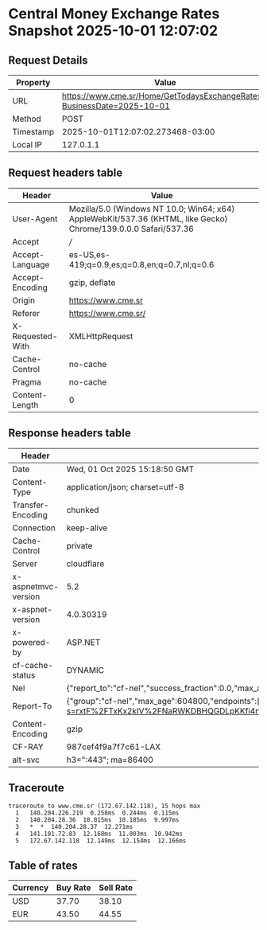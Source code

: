 # Central Money Exchange Rates Snapshot 2025-10-01 12:07:02
## Request Details

| Property | Value |
|----------|-------|
| URL | https://www.cme.sr/Home/GetTodaysExchangeRates/?BusinessDate=2025-10-01 |
| Method | POST |
| Timestamp | 2025-10-01T12:07:02.273468-03:00 |
| Local IP | 127.0.1.1 |
    
## Request headers table

| Header | Value |
|--------|-------|
| User-Agent | Mozilla/5.0 (Windows NT 10.0; Win64; x64) AppleWebKit/537.36 (KHTML, like Gecko) Chrome/139.0.0.0 Safari/537.36 |
| Accept | */* |
| Accept-Language | es-US,es-419;q=0.9,es;q=0.8,en;q=0.7,nl;q=0.6 |
| Accept-Encoding | gzip, deflate |
| Origin | https://www.cme.sr |
| Referer | https://www.cme.sr/ |
| X-Requested-With | XMLHttpRequest |
| Cache-Control | no-cache |
| Pragma | no-cache |
| Content-Length | 0 |

    
## Response headers table
| Header | Value |
|--------|-------|
| Date | Wed, 01 Oct 2025 15:18:50 GMT |
| Content-Type | application/json; charset=utf-8 |
| Transfer-Encoding | chunked |
| Connection | keep-alive |
| Cache-Control | private |
| Server | cloudflare |
| x-aspnetmvc-version | 5.2 |
| x-aspnet-version | 4.0.30319 |
| x-powered-by | ASP.NET |
| cf-cache-status | DYNAMIC |
| Nel | {"report_to":"cf-nel","success_fraction":0.0,"max_age":604800} |
| Report-To | {"group":"cf-nel","max_age":604800,"endpoints":[{"url":"https://a.nel.cloudflare.com/report/v4?s=rxtF%2FTxKx2kIV%2FNaRWKDBHQGDLpKKfi4n9CGQ3obm%2FefktdgLdq6TXtZc7odbFHcl%2FdamMXE2uMwPcX3wehEiJbzemxtyl4vU3A%3D"}]} |
| Content-Encoding | gzip |
| CF-RAY | 987cef4f9a7f7c61-LAX |
| alt-svc | h3=":443"; ma=86400 |

## Traceroute 

```
traceroute to www.cme.sr (172.67.142.118), 15 hops max
  1   140.204.226.219  0.258ms  0.244ms  0.115ms 
  2   140.204.28.36  10.015ms  10.185ms  9.997ms 
  3   *  *  140.204.28.37  12.271ms 
  4   141.101.72.83  12.168ms  11.003ms  10.942ms 
  5   172.67.142.118  12.149ms  12.154ms  12.166ms 

```


## Table of rates

| Currency | Buy Rate | Sell Rate |
|----------|----------|-----------|
| USD | 37.70 | 38.10 |
| EUR | 43.50 | 44.55 |
